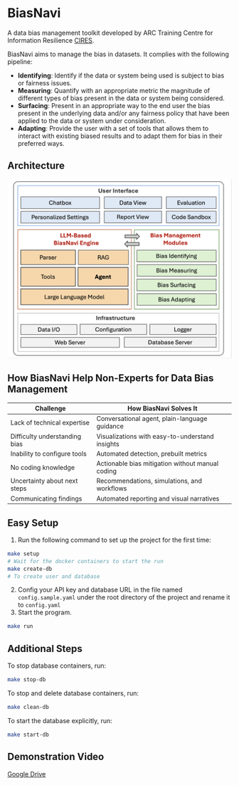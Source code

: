 # BiasNavi
A data bias management toolkit developed by ARC Training Centre for Information Resilience [CIRES](https://cires.org.au/).

BiasNavi aims to manage the bias in datasets. It complies with the following pipeline:

+ **Identifying**: Identify if the data or system being used is subject to bias or fairness issues. 
+ **Measuring**: Quantify with an appropriate metric the magnitude of different types of bias present in the data or system being considered. 
+ **Surfacing**: Present in an appropriate way to the end user the bias present in the underlying data and/or any fairness policy that have been applied to the data or system under consideration. 
+ **Adapting**: Provide the user with a set of tools that allows them to interact with existing biased results and to adapt them for bias in their preferred ways.

## Architecture
<img src="architecture.jpg" alt="architecture" width="600">

## How BiasNavi Help Non-Experts for Data Bias Management

| **Challenge**                      | **How BiasNavi Solves It**                       |
|------------------------------------|--------------------------------------------------|
| Lack of technical expertise        | Conversational agent, plain-language guidance    |
| Difficulty understanding bias      | Visualizations with easy-to-understand insights  |
| Inability to configure tools       | Automated detection, prebuilt metrics            |
| No coding knowledge                | Actionable bias mitigation without manual coding |
| Uncertainty about next steps       | Recommendations, simulations, and workflows      |
| Communicating findings             | Automated reporting and visual narratives        |

## Easy Setup
1. Run the following command to set up the project for the first time:
```bash
make setup
# Wait for the docker containers to start the run
make create-db
# To create user and database
```
2. Config your API key and database URL in the file named `config.sample.yaml` under the root directory of the project and rename it to `config.yaml`
3. Start the program.
```bash
make run
```

## Additional Steps
To stop database containers, run:
```bash
make stop-db
```
To stop and delete database containers, run:
```bash
make clean-db
```
To start the database explicitly, run:
```bash
make start-db
```

## Demonstration Video
[Google Drive](https://drive.google.com/file/d/1NwhJ1iGTbe4YTKYVyrJm2SmcO5GDn2y2/view?usp=sharing)
